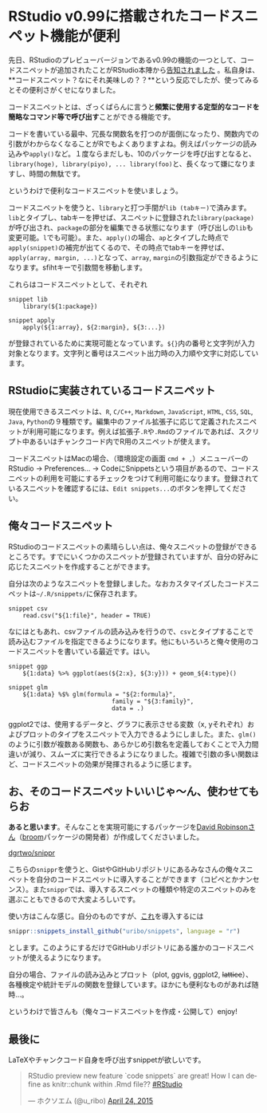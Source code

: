 # RStudio v0.99に搭載されたコードスニペット機能が便利

先日、RStudioのプレビューバージョンであるv0.99の機能の一つとして、コードスニペットが追加されたことがRStudio本陣から[告知されました](http://blog.rstudio.org/2015/04/13/rstudio-v0-99-preview-code-snippets/) 。私自身は、**コードスニペット？なにそれ美味しの？？**という反応でしたが、使ってみるとその便利さがくせになりました。

コードスニペットとは、ざっくばらんに言うと**頻繁に使用する定型的なコードを簡略なコマンド等で呼び出す**ことができる機能です。

コードを書いている最中、冗長な関数名を打つのが面倒になったり、関数内での引数がわからなくなることがRでもよくありますよね。例えばパッケージの読み込みや`apply()`など。１度ならまだしも、10のパッケージを呼び出すとなると、`library(hoge), library(piyo), ... library(foo)`と、長くなって嫌になりますし、時間の無駄です。

というわけで便利なコードスニペットを使いましょう。

コードスニペットを使うと、`library`と打つ手間が`lib (tabキー)`で済みます。`lib`とタイプし、tabキーを押せば、スニペットに登録された`library(package)`が呼び出され、`package`の部分を編集できる状態になります（呼び出しの`lib`も変更可能。`l`でも可能）。また、`apply()`の場合、`ap`とタイプした時点で`apply(snippet)`の補完が出てくるので、その時点でtabキーを押せば、`apply(array, margin, ...)`となって、`array`, `margin`の引数指定ができるようになります。sfihtキーで引数間を移動します。

これらはコードスニペットとして、それぞれ

```
snippet lib
	library(${1:package})
	
snippet apply
	apply(${1:array}, ${2:margin}, ${3:...})
```

が登録されているために実現可能となっています。`${}`内の番号と文字列が入力対象となります。文字列と番号はスニペット出力時の入力順や文字に対応しています。

## RStudioに実装されているコードスニペット

現在使用できるスニペットは、`R`, `C/C++`, `Markdown`, `JavaScript`, `HTML`, `CSS`, `SQL`, `Java`, `Python`の９種類です。編集中のファイル拡張子に応じて定義されたスニペットが利用可能になります。例えば拡張子`.R`や`.Rmd`のファイルであれば、スクリプト中あるいはチャンクコード内でR用のスニペットが使えます。

コードスニペットはMacの場合、（環境設定の画面 `cmd + ,`）メニューバーのRStudio -> Preferences... -> CodeにSnippetsという項目があるので、コードスニペットの利用を可能にするチェックをつけて利用可能になります。登録されているスニペットを確認するには、`Edit snippets...`のボタンを押してください。

## 俺々コードスニペット

RStudioのコードスニペットの素晴らしい点は、俺々スニペットの登録ができるところです。すでにいくつかのスニペットが登録されていますが、自分の好みに応じたスニペットを作成することができます。

自分は次のようなスニペットを登録しました。なおカスタマイズしたコードスニペットは`~/.R/snippets/`に保存されます。

```
snippet csv
	read.csv("${1:file}", header = TRUE)
```

なにはともあれ、csvファイルの読み込みを行うので、`csv`とタイプすることで読み込むファイルを指定できるようになります。他にもいろいろと俺々使用のコードスニペットを書いている最近です。はい。

```
snippet ggp
	${1:data} %>% ggplot(aes(${2:x}, ${3:y})) + geom_${4:type}()
	
snippet glm
	${1:data} %$% glm(formula = "${2:formula}", 
							 family = "${3:family}", 
							 data = .)
```	

ggplot2では、使用するデータと、グラフに表示させる変数（x, yそれぞれ）およびプロットのタイプをスニペットで入力できるようにしました。また、`glm()`のように引数が複数ある関数も、あらかじめ引数名を定義しておくことで入力間違いが減り、スムーズに実行できるようになりました。複雑で引数の多い関数ほど、コードスニペットの効果が発揮されるように感じます。

## お、そのコードスニペットいいじゃ〜ん、使わせてもらお

**あると思います**。そんなことを実現可能にするパッケージを[David Robinsonさん](https://github.com/dgrtwo)（[broom](https://github.com/dgrtwo/broom)パッケージの開発者）が作成してくださいました。

[dgrtwo/snippr](https://github.com/dgrtwo/snippr)

こちらの`snippr`を使うと、GistやGitHubリポジトリにあるみなさんの俺々スニペットを自分のコードスニペットに導入することができます（コピペとかナンセンス）。また`snippr`では、導入するスニペットの種類や特定のスニペットのみを選ぶこともできるので大変よろしいです。

使い方はこんな感じ。自分のものですが、[これ](https://github.com/uribo/snippets/blob/master/r.snippets)を導入するには

```r
snippr::snippets_install_github("uribo/snippets", language = "r")
```

とします。このようにするだけでGitHubリポジトリにある誰かのコードスニペットが使えるようになります。

自分の場合、ファイルの読み込みとプロット（plot, ggvis, ggplot2, ~~lattice~~）、各種検定や統計モデルの関数を登録しています。ほかにも便利なものがあれば随時...。

というわけで皆さんも（俺々コードスニペットを作成・公開して）enjoy!

## 最後に

LaTeXやチャンクコード自身を呼び出すsnippetが欲しいです。

<blockquote class="twitter-tweet" lang="en"><p>RStudio preview new feature `code snippets` are great! How I can define as knitr::chunk within .Rmd file?? <a href="https://twitter.com/hashtag/RStudio?src=hash">#RStudio</a></p>&mdash; ホクソエム (@u_ribo) <a href="https://twitter.com/u_ribo/status/591391118803083264">April 24, 2015</a></blockquote> <script async src="//platform.twitter.com/widgets.js" charset="utf-8"></script>